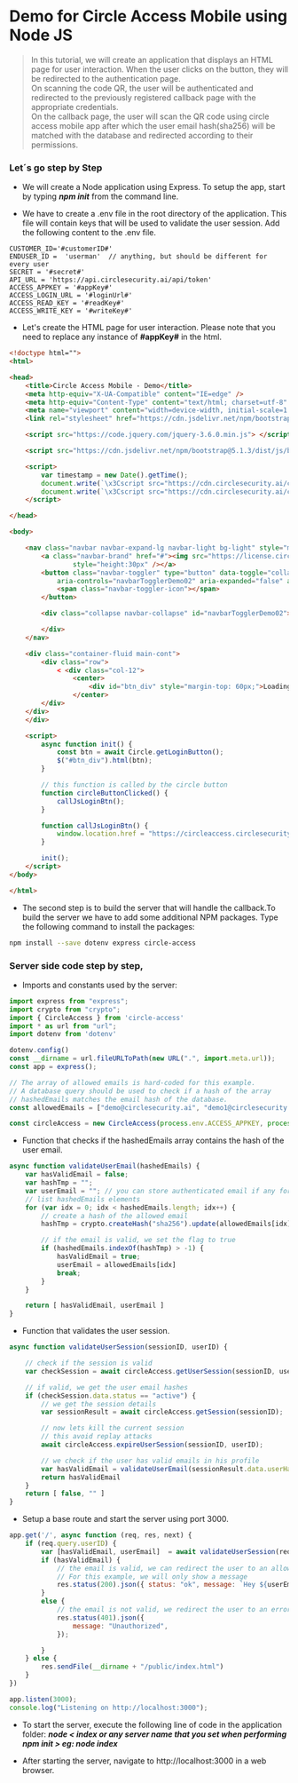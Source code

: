 # Demo for Circle Access Mobile using Node JS

> In this tutorial, we will create an application that displays an HTML page for user interaction. When the user clicks on the button, they will be redirected to the authentication page.<br>
On scanning the code QR, the user will be authenticated and redirected to the previously registered callback page with the appropriate credentials. <br>
On the callback page, the user will scan the QR code using circle access mobile app after which the user email hash(sha256) will be matched with the database and redirected according to their permissions.

### Let´s go step by Step

- We will create a Node application using Express. To setup the app, start by typing ***npm init*** from the command line.

- We have to create a .env file in the root directory of the application. This file will contain keys that will be used to validate the user session. Add the following content to the .env file.

```env
CUSTOMER_ID='#customerID#'
ENDUSER_ID =  'userman'  // anything, but should be different for every user
SECRET = '#secret#' 
API_URL = 'https://api.circlesecurity.ai/api/token' 
ACCESS_APPKEY = '#appKey#'
ACCESS_LOGIN_URL = '#loginUrl#'
ACCESS_READ_KEY = '#readKey#'
ACCESS_WRITE_KEY = '#writeKey#'
```

- Let's create the HTML page for user interaction. Please note that you need to replace any instance of **#appKey#** in the html.

```html
<!doctype html="">
<html>

<head>
    <title>Circle Access Mobile - Demo</title>
    <meta http-equiv="X-UA-Compatible" content="IE=edge" />
    <meta http-equiv="Content-Type" content="text/html; charset=utf-8" />
    <meta name="viewport" content="width=device-width, initial-scale=1.0, maximum-scale=1.0" />
    <link rel="stylesheet" href="https://cdn.jsdelivr.net/npm/bootstrap@5.1.3/dist/css/bootstrap.min.css">

    <script src="https://code.jquery.com/jquery-3.6.0.min.js"> </script>

    <script src="https://cdn.jsdelivr.net/npm/bootstrap@5.1.3/dist/js/bootstrap.min.js"></script>

    <script>
        var timestamp = new Date().getTime();
        document.write(`\x3Cscript src="https://cdn.circlesecurity.ai/circle/js/circlesecurity.ai-bundle.js?t=${timestamp}">\x3C/script>`);
        document.write(`\x3Cscript src="https://cdn.circlesecurity.ai/circle/js/circlesecurity.ai.js?t=${timestamp}">\x3C/script>`);
    </script>

</head>

<body>

    <nav class="navbar navbar-expand-lg navbar-light bg-light" style="margin-top:0px">
        <a class="navbar-brand" href="#"><img src="https://license.circlesecurity.ai/images/CircleLogoNoCompromise.svg"
                style="height:30px" /></a>
        <button class="navbar-toggler" type="button" data-toggle="collapse" data-target="#navbarTogglerDemo02"
            aria-controls="navbarTogglerDemo02" aria-expanded="false" aria-label="Toggle navigation">
            <span class="navbar-toggler-icon"></span>
        </button>

        <div class="collapse navbar-collapse" id="navbarTogglerDemo02">

        </div>
    </nav>

    <div class="container-fluid main-cont">
        <div class="row">
            < <div class="col-12">
                <center>
                    <div id="btn_div" style="margin-top: 60px;">Loading the button async...</div>
                </center>
        </div>
    </div>
    </div>

    <script>
        async function init() {
            const btn = await Circle.getLoginButton();
            $("#btn_div").html(btn);
        }

        // this function is called by the circle button
        function circleButtonClicked() {
            callJsLoginBtn();
        }

        function callJsLoginBtn() {
            window.location.href = "https://circleaccess.circlesecurity.ai/login/#appKey#";
        }

        init();
    </script>
</body>

</html>
```

- The second step is to build the server that will handle the callback.To build the server we have to add some additional NPM packages. Type the following command to install the packages:
```bash
npm install --save dotenv express circle-access
```

### Server side code step by step,
- Imports and constants used by the server:

```javascript
import express from "express";
import crypto from "crypto";
import { CircleAccess } from 'circle-access'
import * as url from "url";
import dotenv from 'dotenv'

dotenv.config()
const __dirname = url.fileURLToPath(new URL(".", import.meta.url));
const app = express();

// The array of allowed emails is hard-coded for this example.
// A database query should be used to check if a hash of the array
// hashedEmails matches the email hash of the database.
const allowedEmails = ["demo@circlesecurity.ai", "demo1@circlesecurity.ai", "sri.krishna@circlesecurity.ai"];

const circleAccess = new CircleAccess(process.env.ACCESS_APPKEY, process.env.ACCESS_READ_KEY, process.env.ACCESS_WRITE_KEY)
```

- Function that checks if the hashedEmails array contains the hash of the user email.
```javascript
async function validateUserEmail(hashedEmails) {
    var hasValidEmail = false;
    var hashTmp = "";
    var userEmail = ""; // you can store authenticated email if any for further use in your application
    // list hashedEmails elements
    for (var idx = 0; idx < hashedEmails.length; idx++) {
        // create a hash of the allowed email
        hashTmp = crypto.createHash("sha256").update(allowedEmails[idx]).digest("hex");

        // if the email is valid, we set the flag to true
        if (hashedEmails.indexOf(hashTmp) > -1) {
            hasValidEmail = true;
            userEmail = allowedEmails[idx]
            break;
        }
    }

    return [ hasValidEmail, userEmail ]
}
```

- Function that validates the user session.
```javascript
async function validateUserSession(sessionID, userID) {

    // check if the session is valid
    var checkSession = await circleAccess.getUserSession(sessionID, userID);

    // if valid, we get the user email hashes
    if (checkSession.data.status == "active") {
        // we get the session details
        var sessionResult = await circleAccess.getSession(sessionID);

        // now lets kill the current session
        // this avoid replay attacks
        await circleAccess.expireUserSession(sessionID, userID);

        // we check if the user has valid emails in his profile
        var hasValidEmail = validateUserEmail(sessionResult.data.userHashedEmails);
        return hasValidEmail
    }
    return [ false, "" ]
}
```

- Setup a base route and start the server using port 3000.
```javascript
app.get('/', async function (req, res, next) {
    if (req.query.userID) {
        var [hasValidEmail, userEmail]  = await validateUserSession(req.query.sessionID, req.query.userID);
        if (hasValidEmail) {
            // the email is valid, we can redirect the user to an allowed page
            // For this example, we will only show a message
            res.status(200).json({ status: "ok", message: `Hey ${userEmail} You are allowed to access this page` });
        }
        else {
            // the email is not valid, we redirect the user to an error page
            res.status(401).json({
                message: "Unauthorized",
            });

        }
    } else {
        res.sendFile(__dirname + "/public/index.html")
    }
})

app.listen(3000);
console.log("Listening on http://localhost:3000");
```

- To start the server, execute the following line of code in the application folder:
***node < index or any server name that you set when performing npm init > eg: node index***

- After starting the server, navigate to http://localhost:3000 in a web browser.